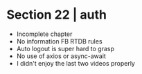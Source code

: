 # Section 22 | auth


* Incomplete chapter 
* No information FB RTDB rules
* Auto logout is super hard to grasp
* No use of axios or async-await
* I didn't enjoy the last two videos properly
